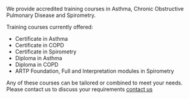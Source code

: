 We  provide accredited training courses in Asthma, Chronic Obstructive Pulmonary Disease and Spirometry.

Training courses currently offered:

* Certificate in Asthma
* Certificate in COPD
* Certificate in Spirometry
* Diploma in Asthma
* Diploma in COPD
* ARTP Foundation, Full and Interpretation modules in Spirometry


Any of these courses can be tailored or combined to meet your needs. Please contact us to discuss your requirements [contact us](/about-us/contact-us)
